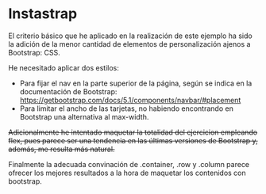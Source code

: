 # Instastrap

El criterio básico que he aplicado en la realización de este ejemplo ha sido la adición de la menor cantidad de elementos de personalización ajenos a Bootstrap: CSS.

He necesitado aplicar dos estilos:
* Para fijar el nav en la parte superior de la página, según se indica en la documentación de Bootstrap: https://getbootstrap.com/docs/5.1/components/navbar/#placement
* Para limitar el ancho de las tarjetas, no habiendo encontrando en Bootstrap una alternativa al max-width.

~~Adicionalmente he intentado maquetar la totalidad del ejercicion empleando flex, pues parece ser una tendencia en las últimas versiones de Bootstrap y, además, me resulta más natural.~~

Finalmente la adecuada convinación de .container, .row y .column parece ofrecer los mejores resultados a la hora de maquetar los contenidos con bootstrap.
